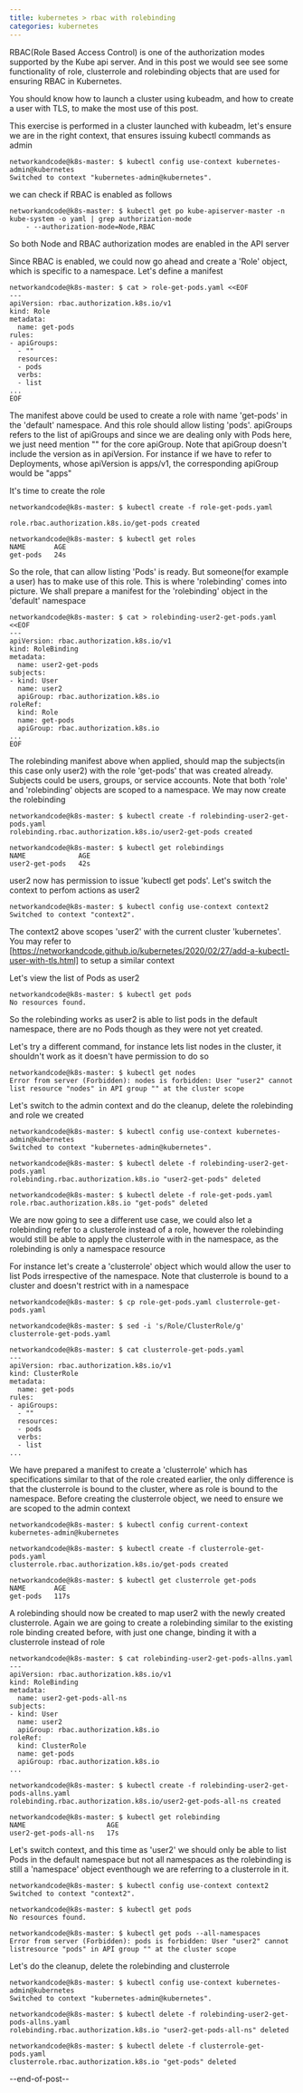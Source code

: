 ```yaml
---
title: kubernetes > rbac with rolebinding
categories: kubernetes
---
```


RBAC(Role Based Access Control) is one of the authorization modes supported by the Kube api server. And in this post we would see 
see some functionality of role, clusterrole and rolebinding objects that are used for ensuring RBAC in Kubernetes.

You should know how to launch a cluster using kubeadm, and how to create a user with TLS, to make the most use of this post.

This exercise is performed in a cluster launched with kubeadm, let's ensure we are in the right context, that ensures issuing kubectl commands 
as admin
```
networkandcode@k8s-master: $ kubectl config use-context kubernetes-admin@kubernetes
Switched to context "kubernetes-admin@kubernetes".
```

we can check if RBAC is enabled as follows
```
networkandcode@k8s-master: $ kubectl get po kube-apiserver-master -n kube-system -o yaml | grep authorization-mode
    - --authorization-mode=Node,RBAC
```
So both Node and RBAC authorization modes are enabled in the API server

Since RBAC is enabled, we could now go ahead and create a 'Role' object, which is specific to a namespace. Let's define 
a manifest
```
networkandcode@k8s-master: $ cat > role-get-pods.yaml <<EOF
---
apiVersion: rbac.authorization.k8s.io/v1
kind: Role
metadata:
  name: get-pods
rules:
- apiGroups:
  - ""
  resources:
  - pods
  verbs:
  - list
...
EOF
```
The manifest above could be used to create a role with name 'get-pods' in the 'default' namespace. And this role 
should allow listing 'pods'. apiGroups refers to the list of apiGroups and since we are dealing 
only with Pods here, we just need mention "" for the core apiGroup. Note that apiGroup doesn't include the version as in
apiVersion. For instance if we have to refer to Deployments, whose apiVersion is apps/v1, the corresponding apiGroup would be "apps"

It's time to create the role
```
networkandcode@k8s-master: $ kubectl create -f role-get-pods.yaml

role.rbac.authorization.k8s.io/get-pods created

networkandcode@k8s-master: $ kubectl get roles
NAME       AGE
get-pods   24s
```

So the role, that can allow listing 'Pods' is ready. But someone(for example a user) has to make use of this role. This is where 'rolebinding' 
comes into picture. We shall prepare a manifest for the 'rolebinding' object in the 'default' namespace
```
networkandcode@k8s-master: $ cat > rolebinding-user2-get-pods.yaml <<EOF
---
apiVersion: rbac.authorization.k8s.io/v1
kind: RoleBinding
metadata:
  name: user2-get-pods
subjects:
- kind: User
  name: user2
  apiGroup: rbac.authorization.k8s.io
roleRef:
  kind: Role
  name: get-pods
  apiGroup: rbac.authorization.k8s.io
...
EOF
```

The rolebinding manifest above when applied, should map the subjects(in this case only user2) with the role 'get-pods' that was created already. Subjects 
could be users, groups, or service accounts. Note that both 'role' and 'rolebinding' objects are scoped to a namespace. We may now create the rolebinding
```
networkandcode@k8s-master: $ kubectl create -f rolebinding-user2-get-pods.yaml
rolebinding.rbac.authorization.k8s.io/user2-get-pods created

networkandcode@k8s-master: $ kubectl get rolebindings
NAME             AGE
user2-get-pods   42s
```

user2 now has permission to issue 'kubectl get pods'. Let's switch the context to perfom actions as user2
```
networkandcode@k8s-master: $ kubectl config use-context context2
Switched to context "context2".
```
The context2 above scopes 'user2' with the current cluster 'kubernetes'. 
You  may refer to [https://networkandcode.github.io/kubernetes/2020/02/27/add-a-kubectl-user-with-tls.html] to setup a similar context

Let's view the list of Pods as user2
```
networkandcode@k8s-master: $ kubectl get pods
No resources found.
```
So the rolebinding works as user2 is able to list pods in the default namespace, there are no Pods though as they were not yet created. 

Let's try a different command, for instance lets list nodes in the cluster, it shouldn't work as it doesn't have permission to do so
```
networkandcode@k8s-master: $ kubectl get nodes
Error from server (Forbidden): nodes is forbidden: User "user2" cannot list resource "nodes" in API group "" at the cluster scope
```

Let's switch to the admin context and do the cleanup, delete the rolebinding and role we created
```
networkandcode@k8s-master: $ kubectl config use-context kubernetes-admin@kubernetes
Switched to context "kubernetes-admin@kubernetes".

networkandcode@k8s-master: $ kubectl delete -f rolebinding-user2-get-pods.yaml
rolebinding.rbac.authorization.k8s.io "user2-get-pods" deleted

networkandcode@k8s-master: $ kubectl delete -f role-get-pods.yaml
role.rbac.authorization.k8s.io "get-pods" deleted
```

We are now going to see a different use case, we could also let a rolebinding refer to a clusterole instead of a role, however the rolebinding 
would still be able to apply the clusterrole with in the namespace, as the rolebinding is only a namespace resource

For instance let's create a 'clusterrole' object which would allow the user to list Pods irrespective of the namespace. 
Note that clusterrole is bound to a cluster and doesn't restrict with in a namespace
```
networkandcode@k8s-master: $ cp role-get-pods.yaml clusterrole-get-pods.yaml

networkandcode@k8s-master: $ sed -i 's/Role/ClusterRole/g' clusterrole-get-pods.yaml

networkandcode@k8s-master: $ cat clusterrole-get-pods.yaml
---
apiVersion: rbac.authorization.k8s.io/v1
kind: ClusterRole
metadata:
  name: get-pods
rules:
- apiGroups:
  - ""
  resources:
  - pods
  verbs:
  - list
...

```

We have prepared a manifest to create a 'clusterrole' which has specifications similar to that of the role created earlier, the only difference is that the 
clusterrole is bound to the cluster, where as role is bound to the namespace. Before creating the clusterrole object, we need to ensure we are scoped to the admin context
```
networkandcode@k8s-master: $ kubectl config current-context
kubernetes-admin@kubernetes

networkandcode@k8s-master: $ kubectl create -f clusterrole-get-pods.yaml
clusterrole.rbac.authorization.k8s.io/get-pods created

networkandcode@k8s-master: $ kubectl get clusterrole get-pods
NAME       AGE
get-pods   117s
```

A rolebinding should now be created to map user2 with the newly created clusterrole. Again we are going to create a rolebinding similar to the existing role binding 
created before, with just one change, binding it with a clusterrole instead of role
```
networkandcode@k8s-master: $ cat rolebinding-user2-get-pods-allns.yaml
---
apiVersion: rbac.authorization.k8s.io/v1
kind: RoleBinding
metadata:
  name: user2-get-pods-all-ns
subjects:
- kind: User
  name: user2
  apiGroup: rbac.authorization.k8s.io
roleRef:
  kind: ClusterRole
  name: get-pods
  apiGroup: rbac.authorization.k8s.io
...

networkandcode@k8s-master: $ kubectl create -f rolebinding-user2-get-pods-allns.yaml
rolebinding.rbac.authorization.k8s.io/user2-get-pods-all-ns created

networkandcode@k8s-master: $ kubectl get rolebinding
NAME                    AGE
user2-get-pods-all-ns   17s
```

Let's switch context, and this time as 'user2' we should only be able to list Pods in the default namespace but not all namespaces as the rolebinding is still 
a 'namespace' object eventhough we are referring to a clusterrole in it.
```
networkandcode@k8s-master: $ kubectl config use-context context2
Switched to context "context2".

networkandcode@k8s-master: $ kubectl get pods
No resources found.

networkandcode@k8s-master: $ kubectl get pods --all-namespaces
Error from server (Forbidden): pods is forbidden: User "user2" cannot listresource "pods" in API group "" at the cluster scope
```

Let's do the cleanup, delete the rolebinding and clusterrole
```
networkandcode@k8s-master: $ kubectl config use-context kubernetes-admin@kubernetes
Switched to context "kubernetes-admin@kubernetes".

networkandcode@k8s-master: $ kubectl delete -f rolebinding-user2-get-pods-allns.yaml
rolebinding.rbac.authorization.k8s.io "user2-get-pods-all-ns" deleted

networkandcode@k8s-master: $ kubectl delete -f clusterrole-get-pods.yaml
clusterrole.rbac.authorization.k8s.io "get-pods" deleted
```
--end-of-post--

